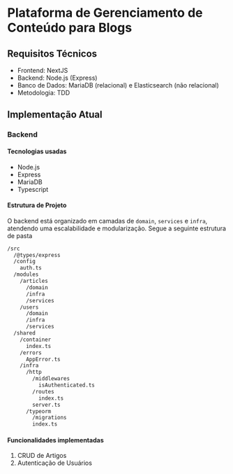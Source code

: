 # Plataforma de Gerenciamento de Conteúdo para Blogs

## Requisitos Técnicos

- Frontend: NextJS
- Backend: Node.js (Express)
- Banco de Dados: MariaDB (relacional) e Elasticsearch (não relacional)
- Metodologia: TDD

## Implementação Atual
### Backend

#### Tecnologias usadas
- Node.js
- Express
- MariaDB
- Typescript

#### Estrutura de Projeto

O backend está organizado em camadas de `domain`, `services` e `infra`, atendendo uma escalabilidade e modularização. Segue a seguinte estrutura de pasta

```bash
/src
  /@types/express
  /config
    auth.ts
  /modules
    /articles
      /domain
      /infra
      /services
    /users
      /domain
      /infra
      /services
  /shared
    /container
      index.ts
    /errors
      AppError.ts
    /infra
      /http
        /middlewares
          isAuthenticated.ts
        /routes
          index.ts
        server.ts
      /typeorm
        /migrations
        index.ts
```

#### Funcionalidades implementadas

1. CRUD de Artigos
2. Autenticação de Usuários
